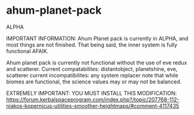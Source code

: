 # ahum-planet-pack
ALPHA

IMPORTANT INFORMATION:
Ahum Planet pack is currently in ALPHA, and most things are not finished. That being said, the inner system is fully functional AFAIK.

Ahum planet pack is currently not functional without the use of eve redux and scatterer.
Current compatabilites: distantobject, planetshine, eve, scatterer
current incompatibilites: any system replacer
note that while biomes are functional, the science values may or may not be balanced.

EXTREMELY IMPORTANT: YOU MUST INSTALL THIS MODIFICATION:
https://forum.kerbalspaceprogram.com/index.php?/topic/207768-112-niakos-kopernicus-utilities-smoother-heightmaps/#comment-4117435
